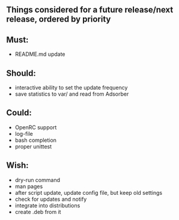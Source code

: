 ## Things considered for a future release/next release, ordered by priority

## Must:
* README.md update

## Should:
* interactive ability to set the update frequency
* save statistics to var/ and read from Adsorber

## Could:
* OpenRC support
* log-file
* bash completion
* proper unittest

## Wish:
* dry-run command
* man pages
* after script update, update config file, but keep old settings
* check for updates and notify
* integrate into distributions
* create .deb from it
